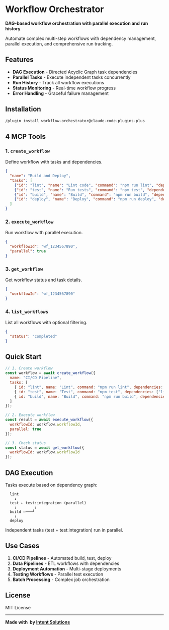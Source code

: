 # Workflow Orchestrator

**DAG-based workflow orchestration with parallel execution and run history**

Automate complex multi-step workflows with dependency management, parallel execution, and comprehensive run tracking.

##  Features

- **DAG Execution** - Directed Acyclic Graph task dependencies
- **Parallel Tasks** - Execute independent tasks concurrently
- **Run History** - Track all workflow executions
- **Status Monitoring** - Real-time workflow progress
- **Error Handling** - Graceful failure management

##  Installation

```bash
/plugin install workflow-orchestrator@claude-code-plugins-plus
```

##  4 MCP Tools

### 1. `create_workflow`
Define workflow with tasks and dependencies.

```json
{
  "name": "Build and Deploy",
  "tasks": [
    {"id": "lint", "name": "Lint code", "command": "npm run lint", "dependencies": []},
    {"id": "test", "name": "Run tests", "command": "npm test", "dependencies": ["lint"]},
    {"id": "build", "name": "Build", "command": "npm run build", "dependencies": ["test"]},
    {"id": "deploy", "name": "Deploy", "command": "npm run deploy", "dependencies": ["build"]}
  ]
}
```

### 2. `execute_workflow`
Run workflow with parallel execution.

```json
{
  "workflowId": "wf_1234567890",
  "parallel": true
}
```

### 3. `get_workflow`
Get workflow status and task details.

```json
{
  "workflowId": "wf_1234567890"
}
```

### 4. `list_workflows`
List all workflows with optional filtering.

```json
{
  "status": "completed"
}
```

##  Quick Start

```javascript
// 1. Create workflow
const workflow = await create_workflow({
  name: "CI/CD Pipeline",
  tasks: [
    { id: "lint", name: "Lint", command: "npm run lint", dependencies: [] },
    { id: "test", name: "Test", command: "npm test", dependencies: ["lint"] },
    { id: "build", name: "Build", command: "npm run build", dependencies: ["test"] }
  ]
});

// 2. Execute workflow
const result = await execute_workflow({
  workflowId: workflow.workflowId,
  parallel: true
});

// 3. Check status
const status = await get_workflow({
  workflowId: workflow.workflowId
});
```

##  DAG Execution

Tasks execute based on dependency graph:

```
  lint
    ↓
  test ← test:integration (parallel)
    ↓        ↓
  build ←───┘
    ↓
  deploy
```

Independent tasks (test + test:integration) run in parallel.

##  Use Cases

1. **CI/CD Pipelines** - Automated build, test, deploy
2. **Data Pipelines** - ETL workflows with dependencies
3. **Deployment Automation** - Multi-stage deployments
4. **Testing Workflows** - Parallel test execution
5. **Batch Processing** - Complex job orchestration

##  License

MIT License

---

**Made with ️ by [Intent Solutions](https://intentsolutions.io)**
